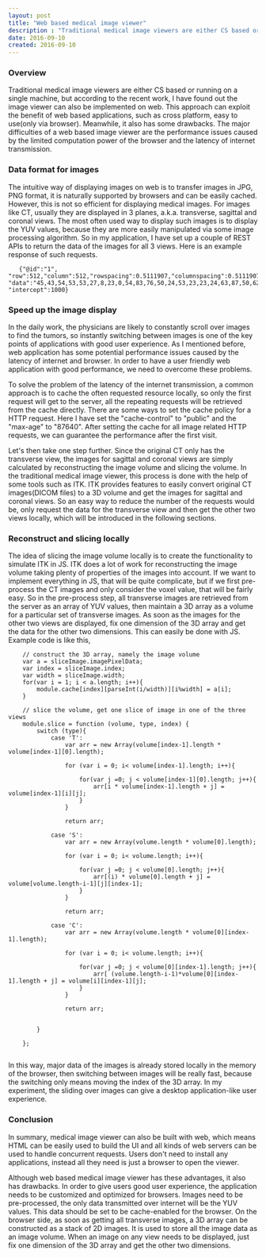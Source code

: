 ```yaml
---
layout: post
title: "Web based medical image viewer"
description : "Traditional medical image viewers are either CS based or running on a single machine, but according to the recent work, I have found out the image viewer can also be implemented on web. This approach can exploit the benefit of web based applications, such as cross platform, easy to use(only via browser). Meanwhile, it also has some drawbacks. The major difficulties of a web based image viewer are the performance issues caused by the limited computation power of the browser and the latency of internet transmission."
date: 2016-09-10
created: 2016-09-10
---
```

<h3>Overview</h3>
Traditional medical image viewers are either CS based or running on a single machine, but according to the recent work, I have found out the image viewer can also be implemented on web. This approach can exploit the benefit of web based applications, such as cross platform, easy to use(only via browser). Meanwhile, it also has some drawbacks. The major difficulties of a web based image viewer are the performance issues caused by the limited computation power of the browser and the latency of internet transmission.

<h3>Data format for images</h3>
The intuitive way of displaying images on web is to transfer images in JPG, PNG format, it is naturally supported by browsers and can be easily cached. However, this is not so efficient for displaying medical images. For images like CT, usually they are displayed in 3 planes, a.k.a. transverse, sagittal and coronal views. The most often used way to display such images is to display the YUV values, because they are more easily manipulated via some image processing algorithm. So in my application, I have set up a couple of REST APIs to return the data of the images for all 3 views. Here is an example response of such requests.

 ```
    {"@id":"1", "row":512,"column":512,"rowspacing":0.5111907,"columnspacing":0.5111907, "data":"45,43,54,53,53,27,8,23,0,54,83,76,50,24,53,23,23,24,63,87,50,62,60.....", "intercept":1000}
 ```

<h3>Speed up the image display</h3>
In the daily work, the physicians are likely to constantly scroll over images to find the tumors, so instantly switching between images is one of the key points of applications with good user experience. As I mentioned before, web application has some potential performance issues caused by the latency of internet and browser. In order to have a user friendly web application with good performance, we need to overcome these problems.

To solve the problem of the latency of the internet transmission, a common approach is to cache the often requested resource locally, so only the first request will get to the server, all the repeating requests will be retrieved from the cache directly. There are some ways to set the cache policy for a HTTP request. Here I have set the "cache-control" to "public" and the "max-age" to "87640". After setting the cache for all image related HTTP requests, we can guarantee the performance after the first visit.

Let's then take one step further. Since the original CT only has the transverse view, the images for sagittal and coronal views are simply calculated by reconstructing the image volume and slicing the volume. In the traditional medical image viewer, this process is done with the help of some tools such as ITK. ITK provides features to easily convert original CT images(DICOM files) to a 3D volume and get the images for sagittal and coronal views. So an easy way to reduce the number of the requests would be, only request the data for the transverse view and then get the other two views locally, which will be introduced in the following sections.

<h3>Reconstruct and slicing locally</h3>
The idea of slicing the image volume locally is to create the functionality to simulate ITK in JS. ITK does a lot of work for reconstructing the image volume taking plenty of properties of the images into account. If we want to implement everything in JS, that will be quite complicate, but if we first pre-process the CT images and only consider the voxel value, that will be fairly easy. So in the pre-process step, all transverse images are retrieved from the server as an array of YUV values, then maintain a 3D array as a volume for a particular set of transverse images. As soon as the images for the other two views are displayed, fix one dimension of the 3D array and get the data for the other two dimensions. This can easily be done with JS. Example code is like this,

```
    // construct the 3D array, namely the image volume
    var a = sliceImage.imagePixelData;
    var index = sliceImage.index;
    var width = sliceImage.width;
    for(var i = 1; i < a.length; i++){
        module.cache[index][parseInt(i/width)][i%width] = a[i];
    }
    
    // slice the volume, get one slice of image in one of the three views
    module.slice = function (volume, type, index) {
        switch (type){
            case 'T':
                var arr = new Array(volume[index-1].length * volume[index-1][0].length);

                for (var i = 0; i< volume[index-1].length; i++){

                    for(var j =0; j < volume[index-1][0].length; j++){
                        arr[i * volume[index-1].length + j] = volume[index-1][i][j];
                    }
                }

                return arr;

            case 'S':
                var arr = new Array(volume.length * volume[0].length);

                for (var i = 0; i< volume.length; i++){

                    for(var j =0; j < volume[0].length; j++){
                        arr[(i) * volume[0].length + j] = volume[volume.length-i-1][j][index-1];
                    }
                }

                return arr;

            case 'C':
                var arr = new Array(volume.length * volume[0][index-1].length);

                for (var i = 0; i< volume.length; i++){

                    for(var j =0; j < volume[0][index-1].length; j++){
                        arr[ (volume.length-i-1)*volume[0][index-1].length + j] = volume[i][index-1][j];
                    }
                }

                return arr;


        }

    };
    
```

In this way, major data of the images is already stored locally in the memory of the browser, then switching between images will be really fast, because the switching only means moving the index of the 3D array. In my experiment, the sliding over images can give a desktop application-like user experience.

<h3>Conclusion</h3>
In summary, medical image viewer can also be built with web, which means HTML can be easily used to build the UI and all kinds of web servers can be used to handle concurrent requests. Users don't need to install any applications, instead all they need is just a browser to open the viewer. 
 
Although web based medical image viewer has these advantages, it also has drawbacks. In order to give users good user experience, the application needs to be customized and optimized for browsers. Images need to be pre-processed, the only data transmitted over internet will be the YUV values. This data should be set to be cache-enabled for the browser. On the browser side, as soon as getting all transverse images, a 3D array can be constructed as a stack of 2D images. It is used to store all the image data as an image volume. When an image on any view needs to be displayed, just fix one dimension of the 3D array and get the other two dimensions. 